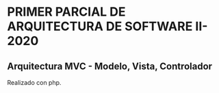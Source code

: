 # PRIMER PARCIAL DE ARQUITECTURA DE SOFTWARE II-2020

## Arquitectura MVC - Modelo, Vista, Controlador

Realizado con php.
